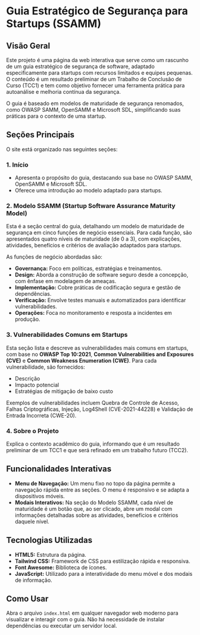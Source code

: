 # Guia Estratégico de Segurança para Startups (SSAMM)

## Visão Geral

Este projeto é uma página da web interativa que serve como um rascunho de um guia estratégico de segurança de software, adaptado especificamente para startups com recursos limitados e equipes pequenas. O conteúdo é um resultado preliminar de um Trabalho de Conclusão de Curso (TCC1) e tem como objetivo fornecer uma ferramenta prática para autoanálise e melhoria contínua da segurança.

O guia é baseado em modelos de maturidade de segurança renomados, como OWASP SAMM, OpenSAMM e Microsoft SDL, simplificando suas práticas para o contexto de uma startup.

## Seções Principais

O site está organizado nas seguintes seções:

### 1. **Início**
- Apresenta o propósito do guia, destacando sua base no OWASP SAMM, OpenSAMM e Microsoft SDL.
- Oferece uma introdução ao modelo adaptado para startups.

### 2. **Modelo SSAMM (Startup Software Assurance Maturity Model)**
Esta é a seção central do guia, detalhando um modelo de maturidade de segurança em cinco funções de negócio essenciais. Para cada função, são apresentados quatro níveis de maturidade (de 0 a 3), com explicações, atividades, benefícios e critérios de avaliação adaptados para startups.

As funções de negócio abordadas são:
- **Governança:** Foco em políticas, estratégias e treinamentos.
- **Design:** Aborda a construção de software seguro desde a concepção, com ênfase em modelagem de ameaças.
- **Implementação:** Cobre práticas de codificação segura e gestão de dependências.
- **Verificação:** Envolve testes manuais e automatizados para identificar vulnerabilidades.
- **Operações:** Foca no monitoramento e resposta a incidentes em produção.

### 3. **Vulnerabilidades Comuns em Startups**
Esta seção lista e descreve as vulnerabilidades mais comuns em startups, com base no **OWASP Top 10:2021**, **Common Vulnerabilities and Exposures (CVE)** e **Common Weakness Enumeration (CWE)**. Para cada vulnerabilidade, são fornecidos:
- Descrição
- Impacto potencial
- Estratégias de mitigação de baixo custo

Exemplos de vulnerabilidades incluem Quebra de Controle de Acesso, Falhas Criptográficas, Injeção, Log4Shell (CVE-2021-44228) e Validação de Entrada Incorreta (CWE-20).

### 4. **Sobre o Projeto**
Explica o contexto acadêmico do guia, informando que é um resultado preliminar de um TCC1 e que será refinado em um trabalho futuro (TCC2).

## Funcionalidades Interativas

- **Menu de Navegação:** Um menu fixo no topo da página permite a navegação rápida entre as seções. O menu é responsivo e se adapta a dispositivos móveis.
- **Modais Interativos:** Na seção do Modelo SSAMM, cada nível de maturidade é um botão que, ao ser clicado, abre um modal com informações detalhadas sobre as atividades, benefícios e critérios daquele nível.

## Tecnologias Utilizadas

- **HTML5:** Estrutura da página.
- **Tailwind CSS:** Framework de CSS para estilização rápida e responsiva.
- **Font Awesome:** Biblioteca de ícones.
- **JavaScript:** Utilizado para a interatividade do menu móvel e dos modais de informação.

## Como Usar

Abra o arquivo `index.html` em qualquer navegador web moderno para visualizar e interagir com o guia. Não há necessidade de instalar dependências ou executar um servidor local.